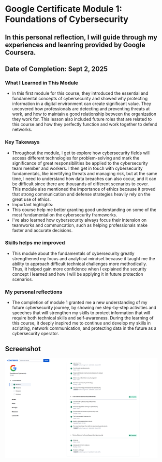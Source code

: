 
# Google Certificate Module 1: Foundations of Cybersecurity 
## In this personal reflection, I will guide through my experiences and leanring provided by Google Coursera.

## Date of Completion: Sept 2, 2025

### What I Learned in This Module
- In this first module for this course, they introduced the essential and fundamental concepts of cybersecurity and showed why protecting information in a digital environment can create significant value. They uncovered how professionals are detecting and preventing threats at work, and how to maintain a good relationship between the organization they work for. This lesson also included future roles that are related to this course and how they perfectly function and work together to defend networks.

### Key Takeways
- Throughout the module, I get to explore how cybersecurity fields will access different technologies for problem-solving and mark the significance of great responsibilities be applied to the cybersecurity team member and workers. I then get in touch with cybersecurity fundamentals, like identifying threats and managing risk, but at the same time, I need to understand how data breaches can also occur, and it can be difficult since there are thousands of different scenarios to cover. This module also mentioned the importance of ethics because it proved that strong communication and defense strategies heavily rely on the great use of ethics.
- Important highlights:
- This course help me better granting good understanding on some of the most fundamental on the cybersecurity frameworks.
- I've also learned how cybersecurity always focus their intension on teamworks and communcation, such as helping professionals make faster and accurate decisions.

### Skills helps me improved
- This module about the fundamentals of cybersecurity greatly strengthened my focus and analytical mindset because it taught me the ability to approach difficult technical challenges more methodically. Thus, it helped gain more confidence when I explained the security concept I learned and how I will be applying it in future protection scenarios.

### My personal reflections
- The completion of module 1 granted me a new understanding of my future cybersecurity journey, by showing me step-by-step activities and speeches that will strengthen my skills to protect information that will require both technical skills and self-awareness. During the learning of this course, it deeply inspired me to continue and develop my skills in scripting, network communication, and protecting data in the future as a cybersecurity operator.


















## Screenshot

![Foundations of Cybersecurity - Module 1](screenshots/Foundations_Module1.png)





